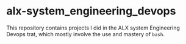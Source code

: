 # alx-system_engineering_devops

This repository contains projects I did in the ALX system Engineering Devops trat, which mostly involve the use and mastery of `bash`.
